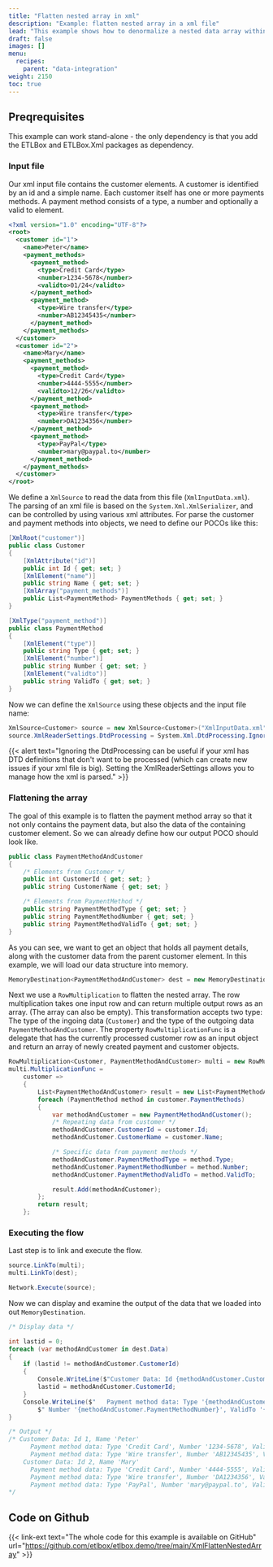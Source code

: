 ```yaml
---
title: "Flatten nested array in xml"
description: "Example: flatten nested array in a xml file"
lead: "This example shows how to denormalize a nested data array within a xml structure."
draft: false
images: []
menu:
  recipes:
    parent: "data-integration"
weight: 2150
toc: true
---
```


## Preqrequisites

This example can work stand-alone - the only dependency is that you add the ETLBox and ETLBox.Xml packages as dependency. 

### Input file

Our xml input file contains the customer elements. A customer is identified by an id and a simple name. Each customer itself has one or more payments methods. A payment method consists of a type, a number and optionally a valid to element. 

```xml
<?xml version="1.0" encoding="UTF-8"?>
<root>
  <customer id="1">
    <name>Peter</name>
    <payment_methods>
      <payment_method>
        <type>Credit Card</type>
        <number>1234-5678</number>
        <validto>01/24</validto>
      </payment_method>
      <payment_method>
        <type>Wire transfer</type>
        <number>AB12345435</number>
      </payment_method>
    </payment_methods>
  </customer>
  <customer id="2">
    <name>Mary</name>
    <payment_methods>
      <payment_method>
        <type>Credit Card</type>
        <number>4444-5555</number>
        <validto>12/26</validto>
      </payment_method>
      <payment_method>
        <type>Wire transfer</type>
        <number>DA1234356</number>
      </payment_method>
      <payment_method>
        <type>PayPal</type>
        <number>mary@paypal.to</number>
      </payment_method>
    </payment_methods>
  </customer>
</root>
```

We define a `XmlSource` to read the data from this file (`XmlInputData.xml`).
The parsing of an xml file is based on the `System.Xml.XmlSerializer`, and can be controlled by using various xml attributes. For parse the customer and payment methods into objects, we need to define our POCOs like this:

```C#
[XmlRoot("customer")]
public class Customer
{
    [XmlAttribute("id")]
    public int Id { get; set; }
    [XmlElement("name")]
    public string Name { get; set; }        
    [XmlArray("payment_methods")]
    public List<PaymentMethod> PaymentMethods { get; set; }
}

[XmlType("payment_method")]
public class PaymentMethod
{
    [XmlElement("type")]
    public string Type { get; set; }
    [XmlElement("number")]
    public string Number { get; set; }
    [XmlElement("validto")]
    public string ValidTo { get; set; }      
}
```

Now we can define the `XmlSource` using these objects and the input file name:

```C#
XmlSource<Customer> source = new XmlSource<Customer>("XmlInputData.xml", ResourceType.File);
source.XmlReaderSettings.DtdProcessing = System.Xml.DtdProcessing.Ignore;
```

{{< alert text="Ignoring the DtdProcessing can be useful if your xml has DTD definitions that don't want to be processed (which can create new issues if your xml file is big). Setting the XmlReaderSettings allows you to manage how the xml is parsed." >}}

### Flattening the array 

The goal of this example is to flatten the payment method array so that it not only contains the payment data, but also the data of the containing customer element. So we can already define how our output POCO should look like.

```C#
public class PaymentMethodAndCustomer
{
    /* Elements from Customer */
    public int CustomerId { get; set; }
    public string CustomerName { get; set; }

    /* Elements from PaymentMethod */
    public string PaymentMethodType { get; set; }
    public string PaymentMethodNumber { get; set; }
    public string PaymentMethodValidTo { get; set; }
}
```

As you can see, we want to get an object that holds all payment details, along with the customer data from the parent customer element. In this example, we will load our data structure into memory.

```C#
MemoryDestination<PaymentMethodAndCustomer> dest = new MemoryDestination<PaymentMethodAndCustomer>();
```

Next we use a `RowMultiplication` to flatten the nested array. The row multiplication takes one input row and can return multiple output rows as an array. (The array can also be empty). This transformation accepts two type: The type of the ingoing data (`Customer`) and the type of the outgoing data `PaymentMethodAndCustomer`. The property `RowMultiplicationFunc` is a delegate that has the currently processed customer row as an input object and return an array of newly created payment and customer objects. 


```C#
RowMultiplication<Customer, PaymentMethodAndCustomer> multi = new RowMultiplication<Customer, PaymentMethodAndCustomer>();
multi.MultiplicationFunc = 
    customer =>
    {
        List<PaymentMethodAndCustomer> result = new List<PaymentMethodAndCustomer>();
        foreach (PaymentMethod method in customer.PaymentMethods)                 
        {
            var methodAndCustomer = new PaymentMethodAndCustomer();
            /* Repeating data from customer */
            methodAndCustomer.CustomerId = customer.Id;
            methodAndCustomer.CustomerName = customer.Name;

            /* Specific data from payment methods */
            methodAndCustomer.PaymentMethodType = method.Type;
            methodAndCustomer.PaymentMethodNumber = method.Number;
            methodAndCustomer.PaymentMethodValidTo = method.ValidTo;

            result.Add(methodAndCustomer);
        };
        return result;
    };
```

### Executing the flow

Last step is to link and execute the flow. 

```C#
source.LinkTo(multi);
multi.LinkTo(dest);

Network.Execute(source);
```

Now we can display and examine the output of the data that we loaded into out `MemoryDestination`.

```C#
/* Display data */

int lastid = 0;
foreach (var methodAndCustomer in dest.Data)
{
    if (lastid != methodAndCustomer.CustomerId)
    {
        Console.WriteLine($"Customer Data: Id {methodAndCustomer.CustomerId}, Name '{methodAndCustomer.CustomerName}'");
        lastid = methodAndCustomer.CustomerId;
    }
    Console.WriteLine($"   Payment method data: Type '{methodAndCustomer.PaymentMethodType}'," +
        $" Number '{methodAndCustomer.PaymentMethodNumber}', ValidTo '{methodAndCustomer.PaymentMethodValidTo}'");
}

/* Output */
/* Customer Data: Id 1, Name 'Peter'
      Payment method data: Type 'Credit Card', Number '1234-5678', ValidTo '01/24'
      Payment method data: Type 'Wire transfer', Number 'AB12345435', ValidTo ''
    Customer Data: Id 2, Name 'Mary'
      Payment method data: Type 'Credit Card', Number '4444-5555', ValidTo '12/26'
      Payment method data: Type 'Wire transfer', Number 'DA1234356', ValidTo ''
      Payment method data: Type 'PayPal', Number 'mary@paypal.to', ValidTo ''
*/
```

## Code on Github

{{< link-ext text="The whole code for this example is available on GitHub" url="https://github.com/etlbox/etlbox.demo/tree/main/XmlFlattenNestedArray" >}}